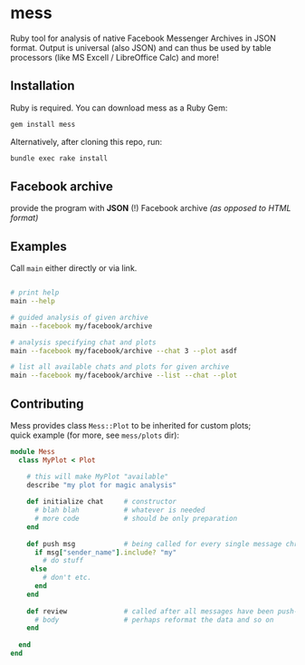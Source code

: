 # mess

Ruby tool for analysis of native Facebook Messenger Archives in JSON format. Output is universal (also JSON) and can thus be used by table processors (like MS Excell / LibreOffice Calc) and more!

## Installation
Ruby is required. You can download mess as a Ruby Gem:
```bash
gem install mess
```
Alternatively, after cloning this repo, run:
```bash
bundle exec rake install
```

## Facebook archive
provide the program with **JSON** (!) Facebook archive _(as opposed to HTML format)_

## Examples
Call `main` either directly or via link.
```bash

# print help
main --help 

# guided analysis of given archive
main --facebook my/facebook/archive

# analysis specifying chat and plots
main --facebook my/facebook/archive --chat 3 --plot asdf

# list all available chats and plots for given archive
main --facebook my/facebook/archive --list --chat --plot

```

## Contributing
Mess provides class `Mess::Plot` to be inherited for custom plots; \
quick example (for more, see `mess/plots` dir):
```ruby
module Mess
  class MyPlot < Plot

    # this will make MyPlot "available"
    describe "my plot for magic analysis"
  
    def initialize chat     # constructor
      # blah blah           # whatever is needed
      # more code           # should be only preparation
    end
  
    def push msg            # being called for every single message chronologically
      if msg["sender_name"].include? "my"
        # do stuff
     else
        # don't etc.
      end
    end
  
    def review              # called after all messages have been push-ed
      # body                # perhaps reformat the data and so on
    end
  
  end
end 
```
